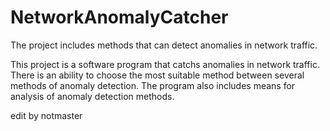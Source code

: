 # NetworkAnomalyCatcher
The project includes methods that can detect anomalies in network traffic.

This project is a software program that catchs anomalies in network traffic. 
There is an ability to choose the most suitable method between several methods of anomaly detection.
The program also includes means for analysis of anomaly detection methods.

edit by notmaster
